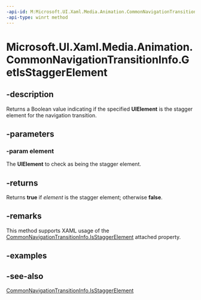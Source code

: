 ```yaml
---
-api-id: M:Microsoft.UI.Xaml.Media.Animation.CommonNavigationTransitionInfo.GetIsStaggerElement(Microsoft.UI.Xaml.UIElement)
-api-type: winrt method
---
```


<!-- Method syntax
public bool GetIsStaggerElement(Windows.UI.Xaml.UIElement element)
-->

# Microsoft.UI.Xaml.Media.Animation.CommonNavigationTransitionInfo.GetIsStaggerElement

## -description
Returns a Boolean value indicating if the specified **UIElement** is the stagger element for the navigation transition.

## -parameters
### -param element
The **UIElement** to check as being the stagger element.

## -returns
Returns **true** if *element* is the stagger element; otherwise **false**.

## -remarks
This method supports XAML usage of the [CommonNavigationTransitionInfo.IsStaggerElement](/uwp/api/microsoft.ui.xaml.media.animation.commonnavigationtransitioninfo#xaml-attached-properties) attached property.

## -examples

## -see-also
[CommonNavigationTransitionInfo.IsStaggerElement](/uwp/api/microsoft.ui.xaml.media.animation.commonnavigationtransitioninfo#xaml-attached-properties)
